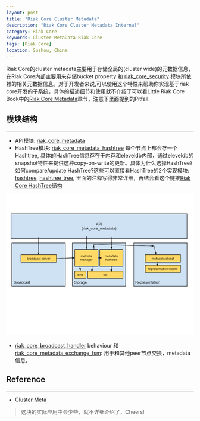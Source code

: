 ```yaml
---
layout: post
title: "Riak Core Cluster Metadata"
description: "Riak Core Cluster Metadata Internal"
category: Riak Core 
keywords: Cluster MetaData Riak Core
tags: [Riak Core]
location: Suzhou, China
---
```


Riak Core的cluster metadata主要用于存储全局的(cluster wide)的元数据信息，在Riak Core内部主要用来存储bucket property 和 [riak_core_security](https://github.com/basho/riak_core/blob/develop/src/riak_core_security.erl) 模块所依赖的相关元数据信息。对于开发者来说,可以使用这个特性来帮助你实现基于riak core开发的子系统，具体的描述细节和使用就不介绍了可以看Little Riak Core Book中的[Riak Core Metadata](https://marianoguerra.github.io/little-riak-core-book/riak_core_metadata.html)章节，注意下里面提到的Pitfall.

## 模块结构
---

- API模块: [riak_core_metadata](https://github.com/basho/riak_core/blob/develop/src/riak_core_metadata.erl)
- HashTree模块: [riak_core_metadata_hashtree](https://github.com/basho/riak_core/blob/develop/src/riak_core_metadata_hashtree.erl) 每个节点上都会存一个Hashtree, 具体的HashTree信息存在于内存和eleveldb内部，通过eleveldb的snapshot特性来提供这种copy-on-write的更新。具体为什么选择HashTree? 如何compare/update HashTree?这些可以直接看HashTree的2个实现模块: [hashtree](https://github.com/basho/riak_core/blob/develop/src/hashtree.erl), [hashtree_tree](https://github.com/basho/riak_core/blob/develop/src/hashtree_tree.erl), 里面的注释写得非常详细，再结合看这个链接[Riak Core HashTree结构](https://github.com/basho/riak_core/blob/develop/docs/hashtree.md)

![cluster metadata](/images/post/riak_core_cluster_metadata.png)

- [riak_core_broadcast_handler](https://github.com/basho/riak_core/blob/develop/src/riak_core_broadcast_handler.erl) behaviour 和 [riak_core_metadata_exchange_fsm](https://github.com/basho/riak_core/blob/develop/src/riak_core_metadata_exchange_fsm.erl): 用于和其他peer节点交换，metadata信息。

## Reference
---

- [Cluster Meta](https://gist.github.com/jrwest/d290c14e1c472e562548#36-removing-metadata-hashtree-files)

> 这块的实际应用中会少些，就不详细介绍了，Cheers!

